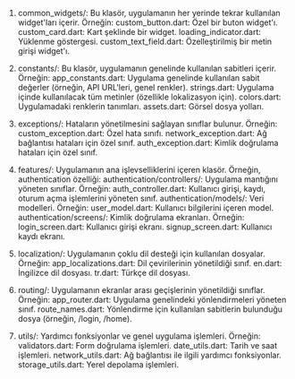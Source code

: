 1. common_widgets/:
   Bu klasör, uygulamanın her yerinde tekrar kullanılan widget'ları içerir. Örneğin:
   custom_button.dart: Özel bir buton widget'ı.
   custom_card.dart: Kart şeklinde bir widget.
   loading_indicator.dart: Yüklenme göstergesi.
   custom_text_field.dart: Özelleştirilmiş bir metin girişi widget'ı.

2. constants/:
   Bu klasör, uygulamanın genelinde kullanılan sabitleri içerir. Örneğin:
   app_constants.dart: Uygulama genelinde kullanılan sabit değerler (örneğin, API URL'leri, genel renkler).
   strings.dart: Uygulama içinde kullanılacak tüm metinler (özellikle lokalizasyon için).
   colors.dart: Uygulamadaki renklerin tanımları.
   assets.dart: Görsel dosya yolları.

3. exceptions/:
   Hataların yönetilmesini sağlayan sınıflar bulunur. Örneğin:
   custom_exception.dart: Özel hata sınıfı.
   network_exception.dart: Ağ bağlantısı hataları için özel sınıf.
   auth_exception.dart: Kimlik doğrulama hataları için özel sınıf.

4. features/:
   Uygulamanın ana işlevselliklerini içeren klasör. Örneğin, authentication özelliği:
   authentication/controllers/: Uygulama mantığını yöneten sınıflar. Örneğin:
   auth_controller.dart: Kullanıcı girişi, kaydı, oturum açma işlemlerini yöneten sınıf.
   authentication/models/: Veri modelleri. Örneğin:
   user_model.dart: Kullanıcı bilgilerini içeren model.
   authentication/screens/: Kimlik doğrulama ekranları. Örneğin:
   login_screen.dart: Kullanıcı girişi ekranı.
   signup_screen.dart: Kullanıcı kaydı ekranı.

5. localization/:
   Uygulamanın çoklu dil desteği için kullanılan dosyalar. Örneğin:
   app_localizations.dart: Dil çevirilerinin yönetildiği sınıf.
   en.dart: İngilizce dil dosyası.
   tr.dart: Türkçe dil dosyası.

6. routing/:
   Uygulamanın ekranlar arası geçişlerinin yönetildiği sınıflar. Örneğin:
   app_router.dart: Uygulama genelindeki yönlendirmeleri yöneten sınıf.
   route_names.dart: Yönlendirme için kullanılan sabitlerin bulunduğu dosya (örneğin, /login, /home).

7. utils/:
   Yardımcı fonksiyonlar ve genel uygulama işlemleri. Örneğin:
   validators.dart: Form doğrulama işlemleri.
   date_utils.dart: Tarih ve saat işlemleri.
   network_utils.dart: Ağ bağlantısı ile ilgili yardımcı fonksiyonlar.
   storage_utils.dart: Yerel depolama işlemleri.